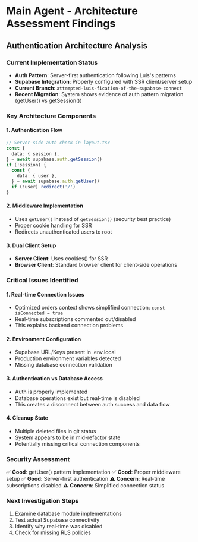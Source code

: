 # Main Agent - Architecture Assessment Findings

## Authentication Architecture Analysis

### Current Implementation Status

- **Auth Pattern**: Server-first authentication following Luis's patterns
- **Supabase Integration**: Properly configured with SSR client/server setup
- **Current Branch**: `attempted-luis-fication-of-the-supabase-connect`
- **Recent Migration**: System shows evidence of auth pattern migration (getUser() vs getSession())

### Key Architecture Components

#### 1. Authentication Flow

```typescript
// Server-side auth check in layout.tsx
const {
  data: { session },
} = await supabase.auth.getSession()
if (!session) {
  const {
    data: { user },
  } = await supabase.auth.getUser()
  if (!user) redirect('/')
}
```

#### 2. Middleware Implementation

- Uses `getUser()` instead of `getSession()` (security best practice)
- Proper cookie handling for SSR
- Redirects unauthenticated users to root

#### 3. Dual Client Setup

- **Server Client**: Uses cookies() for SSR
- **Browser Client**: Standard browser client for client-side operations

### Critical Issues Identified

#### 1. **Real-time Connection Issues**

- Optimized orders context shows simplified connection: `const isConnected = true`
- Real-time subscriptions commented out/disabled
- This explains backend connection problems

#### 2. **Environment Configuration**

- Supabase URL/Keys present in .env.local
- Production environment variables detected
- Missing database connection validation

#### 3. **Authentication vs Database Access**

- Auth is properly implemented
- Database operations exist but real-time is disabled
- This creates a disconnect between auth success and data flow

#### 4. **Cleanup State**

- Multiple deleted files in git status
- System appears to be in mid-refactor state
- Potentially missing critical connection components

### Security Assessment

✅ **Good**: getUser() pattern implementation
✅ **Good**: Proper middleware setup
✅ **Good**: Server-first authentication
⚠️ **Concern**: Real-time subscriptions disabled
⚠️ **Concern**: Simplified connection status

### Next Investigation Steps

1. Examine database module implementations
2. Test actual Supabase connectivity
3. Identify why real-time was disabled
4. Check for missing RLS policies
